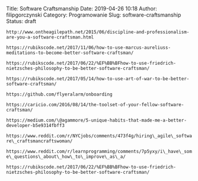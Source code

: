 Title: Software Craftsmanship
Date: 2019-04-26 10:18
Author: filipgorczynski
Category: Programowanie
Slug: software-craftsmanship
Status: draft

`http://www.ontheagilepath.net/2015/06/discipline-and-professionalism-are-you-a-software-craftsman.html`

`https://rubikscode.net/2017/11/06/how-to-use-marcus-aureliuss-meditations-to-become-better-software-craftsman/`

`https://rubikscode.net/2017/06/22/%EF%BB%BFhow-to-use-friedrich-nietzsches-philosophy-to-be-better-software-craftsman/`

`https://rubikscode.net/2017/05/14/how-to-use-art-of-war-to-be-better-software-craftsman/`

`https://github.com/flyeralarm/onboarding`

`https://caricio.com/2016/08/14/the-toolset-of-your-fellow-software-craftsman/`

`https://medium.com/\@agammore/5-unique-habits-that-made-me-a-better-developer-b5e9314fbff3`

`https://www.reddit.com/r/NYCjobs/comments/473f4g/hiring\_agile\_software\_craftsmancraftswoman/`

`https://www.reddit.com/r/learnprogramming/comments/7p5yxy/i\_have\_some\_questions\_about\_how\_to\_improve\_as\_a/`

`https://rubikscode.net/2017/06/22/%EF%BB%BFhow-to-use-friedrich-nietzsches-philosophy-to-be-better-software-craftsman/`

 
